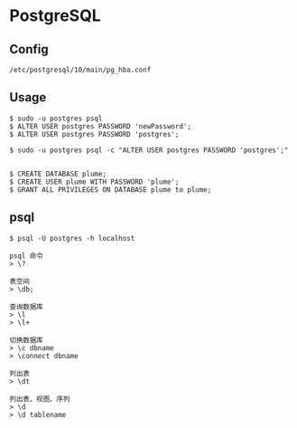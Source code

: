 # PostgreSQL

## Config

`/etc/postgresql/10/main/pg_hba.conf`

## Usage

    $ sudo -u postgres psql
    $ ALTER USER postgres PASSWORD 'newPassword';
    $ ALTER USER postgres PASSWORD 'postgres';

    $ sudo -u postgres psql -c "ALTER USER postgres PASSWORD 'postgres';"


    $ CREATE DATABASE plume;
    $ CREATE USER plume WITH PASSWORD 'plume';
    $ GRANT ALL PRIVILEGES ON DATABASE plume to plume;

## psql

    $ psql -U postgres -h localhost

    psql 命令
    > \?

    表空间
    > \db;

    查询数据库
    > \l
    > \l+

    切换数据库
    > \c dbname
    > \connect dbname

    列出表
    > \dt

    列出表、视图、序列
    > \d
    > \d tablename
